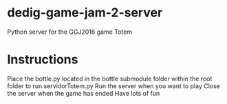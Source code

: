 # dedig-game-jam-2-server
Python server for the GGJ2016 game Totem

# Instructions

Place the bottle.py located in the bottle submodule folder within the root folder to run servidorTotem.py
Run the server when you want to play
Close the server when the game has ended
Have lots of fun
